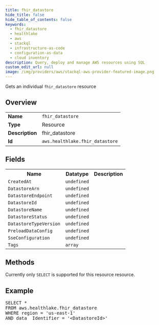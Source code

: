 ```yaml
---
title: fhir_datastore
hide_title: false
hide_table_of_contents: false
keywords:
  - fhir_datastore
  - healthlake
  - aws
  - stackql
  - infrastructure-as-code
  - configuration-as-data
  - cloud inventory
description: Query, deploy and manage AWS resources using SQL
custom_edit_url: null
image: /img/providers/aws/stackql-aws-provider-featured-image.png
---
```

Gets an individual <code>fhir_datastore</code> resource

## Overview
<table><tbody>
<tr><td><b>Name</b></td><td><code>fhir_datastore</code></td></tr>
<tr><td><b>Type</b></td><td>Resource</td></tr>
<tr><td><b>Description</b></td><td>fhir_datastore</td></tr>
<tr><td><b>Id</b></td><td><code>aws.healthlake.fhir_datastore</code></td></tr>
</tbody></table>

## Fields
<table><tbody>
<tr><th>Name</th><th>Datatype</th><th>Description</th></tr>
<tr><td><code>CreatedAt</code></td><td><code>undefined</code></td><td></td></tr>
<tr><td><code>DatastoreArn</code></td><td><code>undefined</code></td><td></td></tr>
<tr><td><code>DatastoreEndpoint</code></td><td><code>undefined</code></td><td></td></tr>
<tr><td><code>DatastoreId</code></td><td><code>undefined</code></td><td></td></tr>
<tr><td><code>DatastoreName</code></td><td><code>undefined</code></td><td></td></tr>
<tr><td><code>DatastoreStatus</code></td><td><code>undefined</code></td><td></td></tr>
<tr><td><code>DatastoreTypeVersion</code></td><td><code>undefined</code></td><td></td></tr>
<tr><td><code>PreloadDataConfig</code></td><td><code>undefined</code></td><td></td></tr>
<tr><td><code>SseConfiguration</code></td><td><code>undefined</code></td><td></td></tr>
<tr><td><code>Tags</code></td><td><code>array</code></td><td></td></tr>

</tbody></table>

## Methods
Currently only <code>SELECT</code> is supported for this resource resource.

## Example
<pre>
SELECT *<br/>FROM aws.healthlake.fhir_datastore<br/>WHERE region = 'us-east-1'<br/>AND data__Identifier = '&lt;DatastoreId&gt;'
</pre>
